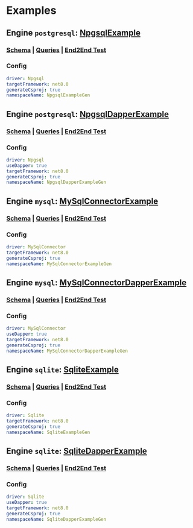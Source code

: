# Examples
## Engine `postgresql`: [NpgsqlExample](../NpgsqlExample)

### [Schema](../examples/authors/postgresql/schema.sql) | [Queries](../examples/authors/postgresql/query.sql) | [End2End Test](../EndToEndTests/NpgsqlTester.cs)

### Config
```yaml
driver: Npgsql
targetFramework: net8.0
generateCsproj: true
namespaceName: NpgsqlExampleGen
```

## Engine `postgresql`: [NpgsqlDapperExample](../NpgsqlDapperExample)

### [Schema](../examples/authors/postgresql/schema.sql) | [Queries](../examples/authors/postgresql/query.sql) | [End2End Test](../EndToEndTests/NpgsqlDapperTester.cs)

### Config
```yaml
driver: Npgsql
useDapper: true
targetFramework: net8.0
generateCsproj: true
namespaceName: NpgsqlDapperExampleGen
```

## Engine `mysql`: [MySqlConnectorExample](../MySqlConnectorExample)

### [Schema](../examples/authors/mysql/schema.sql) | [Queries](../examples/authors/mysql/query.sql) | [End2End Test](../EndToEndTests/MySqlConnectorTester.cs)

### Config
```yaml
driver: MySqlConnector
targetFramework: net8.0
generateCsproj: true
namespaceName: MySqlConnectorExampleGen
```

## Engine `mysql`: [MySqlConnectorDapperExample](../MySqlConnectorDapperExample)

### [Schema](../examples/authors/mysql/schema.sql) | [Queries](../examples/authors/mysql/query.sql) | [End2End Test](../EndToEndTests/MySqlConnectorDapperTester.cs)

### Config
```yaml
driver: MySqlConnector
useDapper: true
targetFramework: net8.0
generateCsproj: true
namespaceName: MySqlConnectorDapperExampleGen
```

## Engine `sqlite`: [SqliteExample](../SqliteExample)

### [Schema](../examples/authors/sqlite/schema.sql) | [Queries](../examples/authors/sqlite/query.sql) | [End2End Test](../EndToEndTests/SqliteTester.cs)

### Config
```yaml
driver: Sqlite
targetFramework: net8.0
generateCsproj: true
namespaceName: SqliteExampleGen
```

## Engine `sqlite`: [SqliteDapperExample](../SqliteDapperExample)

### [Schema](../examples/authors/sqlite/schema.sql) | [Queries](../examples/authors/sqlite/query.sql) | [End2End Test](../EndToEndTests/SqliteDapperTester.cs)

### Config
```yaml
driver: Sqlite
useDapper: true
targetFramework: net8.0
generateCsproj: true
namespaceName: SqliteDapperExampleGen
```

